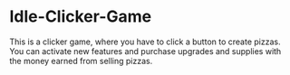 # Idle-Clicker-Game

This is a clicker game, where you have to click a button to create pizzas. You can activate new features and purchase upgrades and supplies with the money earned from selling pizzas.
